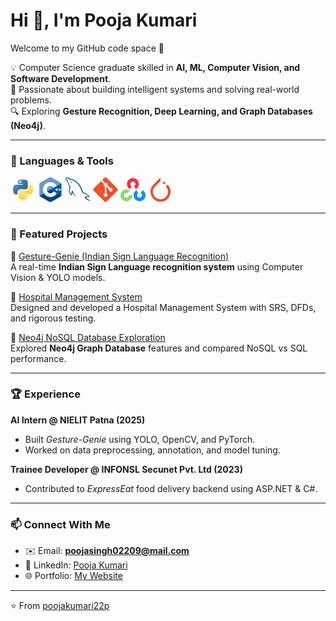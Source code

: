 # Hi 👋, I'm Pooja Kumari  
Welcome to my GitHub code space 🚀  

💡 Computer Science graduate skilled in **AI, ML, Computer Vision, and Software Development**.  
🎯 Passionate about building intelligent systems and solving real-world problems.  
🔍 Exploring **Gesture Recognition, Deep Learning, and Graph Databases (Neo4j)**.  

---

### 🔧 Languages & Tools  
<p align="left">  
<img src="https://raw.githubusercontent.com/devicons/devicon/master/icons/python/python-original.svg" alt="python" width="40" height="40"/>  
<img src="https://raw.githubusercontent.com/devicons/devicon/master/icons/cplusplus/cplusplus-original.svg" alt="cpp" width="40" height="40"/>  
<img src="https://raw.githubusercontent.com/devicons/devicon/master/icons/mysql/mysql-original.svg" alt="mysql" width="40" height="40"/>  
<img src="https://raw.githubusercontent.com/devicons/devicon/master/icons/git/git-original.svg" alt="git" width="40" height="40"/>  
<img src="https://raw.githubusercontent.com/devicons/devicon/master/icons/opencv/opencv-original.svg" alt="opencv" width="40" height="40"/>  
<img src="https://raw.githubusercontent.com/devicons/devicon/master/icons/pytorch/pytorch-original.svg" alt="pytorch" width="40" height="40"/>  
</p>

---

### 📂 Featured Projects  

🔹 [Gesture-Genie (Indian Sign Language Recognition)](https://github.com/poojakumari22p/gesture-genie)  
A real-time **Indian Sign Language recognition system** using Computer Vision & YOLO models.  

🔹 [Hospital Management System](https://github.com/poojakumari22p/hospital-management)  
Designed and developed a Hospital Management System with SRS, DFDs, and rigorous testing.  

🔹 [Neo4j NoSQL Database Exploration](https://github.com/poojakumari22p/neo4j-database)  
Explored **Neo4j Graph Database** features and compared NoSQL vs SQL performance.  

---

### 🏆 Experience  

**AI Intern @ NIELIT Patna (2025)**  
- Built *Gesture-Genie* using YOLO, OpenCV, and PyTorch.  
- Worked on data preprocessing, annotation, and model tuning.  

**Trainee Developer @ INFONSL Secunet Pvt. Ltd (2023)**  
- Contributed to *ExpressEat* food delivery backend using ASP.NET & C#.  

---

### 📫 Connect With Me  
- ✉️ Email: **poojasingh02209@mail.com**  
- 🔗 LinkedIn: [Pooja Kumari](https://www.linkedin.com/in/pooja-kumari-b602aa240/)  
- 🌐 Portfolio: [My Website](https://sites.google.com/view/pooja-kumari/home)  

---
⭐️ From [poojakumari22p](https://github.com/poojakumari22p)  

  
